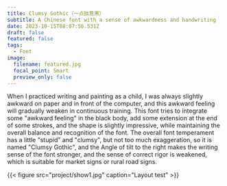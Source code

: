 ```yaml
---
title: Clumsy Gothic（一点拙意黑）
subtitle: A Chinese font with a sense of awkwardness and handwriting
date: 2023-10-15T08:07:56.531Z
draft: false
featured: false
tags:
  - Font
image:
  filename: featured.jpg
  focal_point: Smart
  preview_only: false
---
```

When I practiced writing and painting as a child, I was always slightly awkward on paper and in front of the computer, and this awkward feeling will gradually weaken in continuous training. This font tries to integrate some "awkward feeling" in the black body, add some extension at the end of some strokes, and the shape is slightly impressive, while maintaining the overall balance and recognition of the font. The overall font temperament has a little "stupid" and "clumsy", but not too much exaggeration, so it is named "Clumsy Gothic", and the Angle of tilt to the right makes the writing sense of the font stronger, and the sense of correct rigor is weakened, which is suitable for market signs or rural road signs.

{{< figure src="project/show1.jpg" caption="Layout test" >}}
